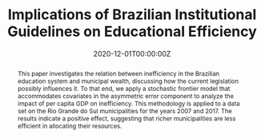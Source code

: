 ---
title: "Implications of Brazilian Institutional Guidelines on Educational Efficiency"
authors:
- admin
- Kalinca L. Becker
- Mario Jorge Mendonça
date: "2020-12-01T00:00:00Z"
doi: "10.1353/eco.2020.0009"

abstract: This paper investigates the relation between inefficiency in the Brazilian education system and municipal wealth, discussing how the current legislation possibly influences it. To that end, we apply a stochastic frontier model that accommodates covariates in the asymmetric error component to analyze the impact of per capita GDP on inefficiency. This methodology is applied to a data set on the Rio Grande do Sul municipalities for the years 2007 and 2017. The results indicate a positive effect, suggesting that richer municipalities are less efficient in allocating their resources.

# Publication type.
# Legend: 0 = Uncategorized; 1 = Conference paper; 2 = Journal article;
# 3 = Preprint / Working Paper; 4 = Report; 5 = Book; 6 = Book section;
# 7 = Thesis; 8 = Patent
publication_types: ["2"]

# Publication name and optional abbreviated publication name.
publication: "*Economía, the journal of LACEA*, 21(1), 147-168"
publication_short: ""

#tags:
#- Source Themes
#featured: false

#links:
#- name: ""
#  url: ""
#url_pdf: http://arxiv.org/pdf/1512.04133v1
url_code: 'https://github.com/marcuslavagnole/Paper_Economia_Vol.21_No.1'
#url_dataset: ''
#url_poster: ''
#url_project: ''
#url_slides: ''
#url_source: ''
#url_video: ''
---